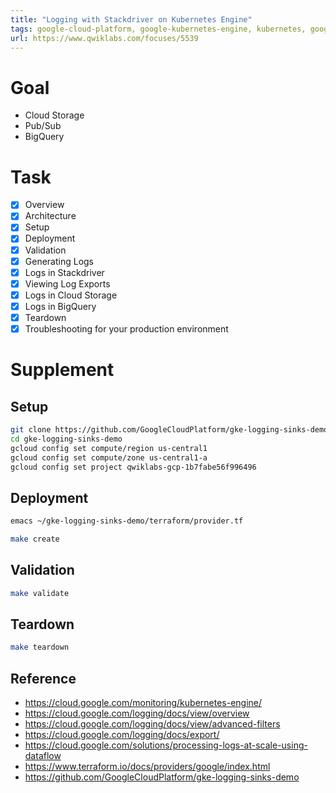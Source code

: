 ```yaml
---
title: "Logging with Stackdriver on Kubernetes Engine"
tags: google-cloud-platform, google-kubernetes-engine, kubernetes, google-cloud-stackdriver
url: https://www.qwiklabs.com/focuses/5539
---
```


# Goal
- Cloud Storage
- Pub/Sub
- BigQuery

# Task
- [x] Overview
- [x] Architecture
- [x] Setup
- [x] Deployment
- [x] Validation
- [x] Generating Logs
- [x] Logs in Stackdriver
- [x] Viewing Log Exports
- [x] Logs in Cloud Storage
- [x] Logs in BigQuery
- [x] Teardown
- [x] Troubleshooting for your production environment

# Supplement
## Setup
```sh
git clone https://github.com/GoogleCloudPlatform/gke-logging-sinks-demo
cd gke-logging-sinks-demo
gcloud config set compute/region us-central1
gcloud config set compute/zone us-central1-a
gcloud config set project qwiklabs-gcp-1b7fabe56f996496
```

## Deployment
```sh
emacs ~/gke-logging-sinks-demo/terraform/provider.tf

make create
```

## Validation
```sh
make validate
```

## Teardown
```sh
make teardown
```

## Reference
- https://cloud.google.com/monitoring/kubernetes-engine/
- https://cloud.google.com/logging/docs/view/overview
- https://cloud.google.com/logging/docs/view/advanced-filters
- https://cloud.google.com/logging/docs/export/
- https://cloud.google.com/solutions/processing-logs-at-scale-using-dataflow
- https://www.terraform.io/docs/providers/google/index.html
- https://github.com/GoogleCloudPlatform/gke-logging-sinks-demo
